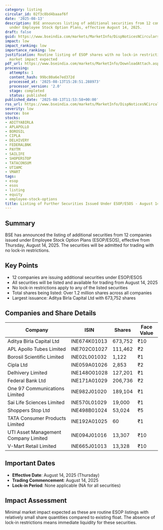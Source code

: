 ```yaml
---
category: listing
circular_id: 02f3c8bd4baaaf6f
date: '2025-08-13'
description: BSE announces listing of additional securities from 12 companies issued
  under Employee Stock Option Plans, effective August 14, 2025.
draft: false
guid: https://www.bseindia.com/markets/MarketInfo/DispNoticesNCirculars.aspx?Noticeid={3816CDB8-7210-4EC9-BEAE-4E08CC2D3209}&noticeno=20250813-28&dt=08/13/2025&icount=28&totcount=65&flag=0
impact: low
impact_ranking: low
importance_ranking: low
justification: Routine listing of ESOP shares with no lock-in restrictions, minimal
  market impact expected
pdf_url: https://www.bseindia.com/markets/MarketInfo/DownloadAttach.aspx?id=20250813-28&attachedId=
processing:
  attempts: 1
  content_hash: 99bc80a6e7ed372d
  processed_at: '2025-08-13T15:28:51.288973'
  processor_version: '2.0'
  stage: completed
  status: published
published_date: '2025-08-13T11:53:58+00:00'
rss_url: https://www.bseindia.com/markets/MarketInfo/DispNoticesNCirculars.aspx?Noticeid={3816CDB8-7210-4EC9-BEAE-4E08CC2D3209}&noticeno=20250813-28&dt=08/13/2025&icount=28&totcount=65&flag=0
severity: low
source: bse
stocks:
- ADITYABIRLA
- APLAPOLLO
- BOROSIL
- CIPLA
- DELHIVERY
- FEDERALBNK
- PAYTM
- SAILIFE
- SHOPERSTOP
- TATACONSUM
- UTIAMC
- VMART
tags:
- esop
- esos
- listing
- equity
- employee-stock-options
title: Listing of Further Securities Issued Under ESOP/ESOS - August 14, 2025
---
```


## Summary

BSE has announced the listing of additional securities from 12 companies issued under Employee Stock Option Plans (ESOP/ESOS), effective from Thursday, August 14, 2025. The securities will be admitted for trading with no lock-in restrictions.

## Key Points

- 12 companies are issuing additional securities under ESOP/ESOS
- All securities will be listed and available for trading from August 14, 2025
- No lock-in restrictions apply to any of the listed securities
- Total shares being listed: Over 1.2 million shares across all companies
- Largest issuance: Aditya Birla Capital Ltd with 673,752 shares

## Companies and Share Details

| Company | ISIN | Shares | Face Value |
|---------|------|--------|------------|
| Aditya Birla Capital Ltd | INE674K01013 | 673,752 | ₹10 |
| APL Apollo Tubes Limited | INE702C01027 | 111,462 | ₹2 |
| Borosil Scientific Limited | INE02L001032 | 1,122 | ₹1 |
| Cipla Ltd | INE059A01026 | 2,853 | ₹2 |
| Delhivery Limited | INE148O01028 | 127,201 | ₹1 |
| Federal Bank Ltd | INE171A01029 | 206,736 | ₹2 |
| One 97 Communications Limited | INE982J01020 | 189,104 | ₹1 |
| Sai Life Sciences Limited | INE570L01029 | 19,000 | ₹1 |
| Shoppers Stop Ltd | INE498B01024 | 53,024 | ₹5 |
| TATA Consumer Products Limited | INE192A01025 | 60 | ₹1 |
| UTI Asset Management Company Limited | INE094J01016 | 13,307 | ₹10 |
| V-Mart Retail Limited | INE665J01013 | 13,328 | ₹10 |

## Important Dates

- **Effective Date**: August 14, 2025 (Thursday)
- **Trading Commencement**: August 14, 2025
- **Lock-in Period**: None applicable (NA for all securities)

## Impact Assessment

Minimal market impact expected as these are routine ESOP listings with relatively small share quantities compared to existing float. The absence of lock-in restrictions means immediate liquidity for these securities.